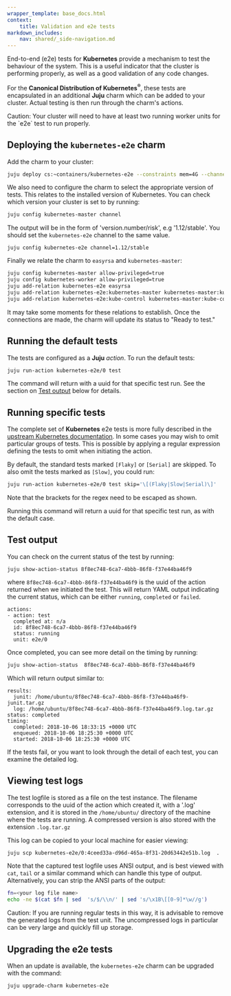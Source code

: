```yaml
---
wrapper_template: base_docs.html
context:
    title: Validation and e2e tests
markdown_includes:
    nav: shared/_side-navigation.md
---
```


End-to-end (e2e) tests for **Kubernetes** provide a mechanism to test the behaviour
of the system. This is a useful indicator that the cluster is performing properly, as well as
a good validation of any code changes.

For  the **Canonical Distribution of Kubernetes<sup>&reg;</sup>**, these tests are
encapsulated in an additional **Juju** charm which can be added to your cluster. Actual
testing is then run through the charm's actions.

<div class="p-notification--caution">
  <p class="p-notification__response">
    <span class="p-notification__status">Caution:</span>
Your cluster will need to have at least two running worker units for the `e2e` test to run
properly.
  </p>
</div>

## Deploying the `kubernetes-e2e` charm

Add the charm to your cluster:

```bash
juju deploy cs:~containers/kubernetes-e2e --constraints mem=4G --channel edge
```

We also need to configure the charm to select the appropriate version of tests. This
relates to the installed version of Kubernetes. You can check which version your cluster is
set to by running:

```bash
juju config kubernetes-master channel
```
The output will be in the form of  'version.number/risk', e.g '1.12/stable'. You should set
the `kubernetes-e2e`  channel to the same value.

```
juju config kubernetes-e2e channel=1.12/stable
```

Finally we  relate the charm to `easyrsa` and `kubernetes-master`:

```bash
juju config kubernetes-master allow-privileged=true
juju config kubernetes-worker allow-privileged=true
juju add-relation kubernetes-e2e easyrsa
juju add-relation kubernetes-e2e:kubernetes-master kubernetes-master:kube-api-endpoint
juju add-relation kubernetes-e2e:kube-control kubernetes-master:kube-control
```

It may take some moments for these relations to establish. Once the connections are made,
the charm will update its status to "Ready to test."

## Running the default tests

The tests are configured as a **Juju** _action_.  To run the default tests:

```bash
juju run-action kubernetes-e2e/0 test
```

The command will return with a uuid for that specific test run. See the section on
[Test output](#test-output)  below for details.

## Running specific tests

The complete set of **Kubernetes** e2e tests is more fully described in the
[upstream Kubernetes documentation][e2e-upstream]. In some cases you may
wish to omit particular groups of tests. This is possible by applying a regular expression
defining the tests to omit when initiating the action.

By default, the standard tests marked `[Flaky]`  or `[Serial]` are skipped. To also omit the
tests marked as `[Slow]`, you could run:

```bash
juju run-action kubernetes-e2e/0 test skip='\[(Flaky|Slow|Serial)\]'
```
Note that the brackets for the regex need to be escaped as shown.

Running this  command will return a uuid for that specific test run, as with the default
case.

## Test output

You can check on the current status of the test by running:

```
juju show-action-status 8f8ec748-6ca7-4bbb-86f8-f37e44ba46f9
```

where `8f8ec748-6ca7-4bbb-86f8-f37e44ba46f9` is the uuid of the action returned
when we initiated the test. This will return YAML  output indicating the
current status, which can be either `running`, `completed` or `failed`.

```no-highlight
actions:
- action: test
  completed at: n/a
  id: 8f8ec748-6ca7-4bbb-86f8-f37e44ba46f9
  status: running
  unit: e2e/0
  ```

Once completed, you can see more detail on the timing by running:

  ```bash
  juju show-action-status  8f8ec748-6ca7-4bbb-86f8-f37e44ba46f9
  ```

Which will return output similar to:

```no-highlight
results:
  junit: /home/ubuntu/8f8ec748-6ca7-4bbb-86f8-f37e44ba46f9-junit.tar.gz
  log: /home/ubuntu/8f8ec748-6ca7-4bbb-86f8-f37e44ba46f9.log.tar.gz
status: completed
timing:
  completed: 2018-10-06 18:33:15 +0000 UTC
  enqueued: 2018-10-06 18:25:30 +0000 UTC
  started: 2018-10-06 18:25:30 +0000 UTC
```

If the tests fail, or you want to look through the detail of each test, you can examine the
detailed log.

## Viewing test logs

The test logfile is  stored as a file on the test instance.  The filename
corresponds to the uuid of the action which created it, with a '.log'
extension, and it is stored in the `/home/ubuntu/` directory of the machine
where the tests are running.  A compressed version is also stored with the
extension `.log.tar.gz`

This log can be copied to your local machine for easier viewing:

```bash
juju scp kubernetes-e2e/0:4ceed33a-d96d-465a-8f31-20d63442e51b.log  .
```

Note that the captured test logfile uses ANSI output, and is best viewed with
`cat`, `tail` or a similar command which can handle this type of output.
Alternatively,  you can strip the ANSI parts of the output:

```bash
fn=<your log file name>
echo -ne $(cat $fn | sed  's/$/\\n/' | sed 's/\x1B\[[0-9]*\w//g')
```

<div class="p-notification--caution">
  <p class="p-notification__response">
    <span class="p-notification__status">Caution:</span>
If you are running regular tests in this way, it is advisable to remove the generated logs
from the test unit. The uncompressed logs in particular can be very large and quickly fill
up storage.
  </p>
</div>

## Upgrading the e2e tests

When an update is available, the `kubernetes-e2e` charm can be upgraded with
the command:

```bash
juju upgrade-charm kubernetes-e2e
```



<!--LINKS -->
[e2e-upstream]: https://github.com/kubernetes/community/blob/master/contributors/devel/e2e-tests.md#kinds-of-tests
